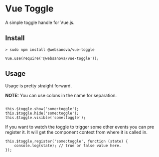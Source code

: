 # Vue Toggle

A simple toggle handle for Vue.js.


## Install

~~~
> sudo npm install @websanova/vue-toggle
~~~    

~~~
Vue.use(require('@websanova/vue-toggle'));
~~~


## Usage

Usage is pretty straight forward.

**NOTE:** You can use colons in the name for separation.

~~~

this.$toggle.show('some:toggle');
this.$toggle.hide('some:toggle');
this.$toggle.visible('some:toggle');
~~~

If you want to watch the toggle to trigger some other events you can pre register it. It will get the component context from where it is called in.

~~~
this.$toggle.register('some:toggle', function (state) {
    console.log(state); // true or false value here.
});
~~~